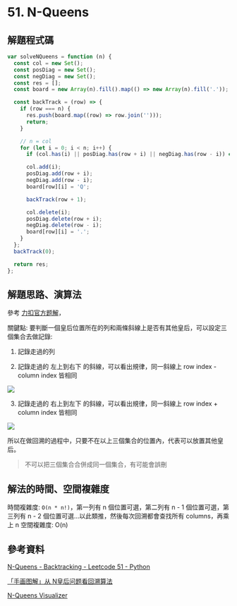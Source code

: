# 51. N-Queens

## 解題程式碼

```javascript
var solveNQueens = function (n) {
  const col = new Set();
  const posDiag = new Set();
  const negDiag = new Set();
  const res = [];
  const board = new Array(n).fill().map(() => new Array(n).fill('.'));

  const backTrack = (row) => {
    if (row === n) {
      res.push(board.map((row) => row.join('')));
      return;
    }

    // n = col
    for (let i = 0; i < n; i++) {
      if (col.has(i) || posDiag.has(row + i) || negDiag.has(row - i)) continue;

      col.add(i);
      posDiag.add(row + i);
      negDiag.add(row - i);
      board[row][i] = 'Q';

      backTrack(row + 1);

      col.delete(i);
      posDiag.delete(row + i);
      negDiag.delete(row - i);
      board[row][i] = '.';
    }
  };
  backTrack(0);

  return res;
};
```

## 解題思路、演算法

參考 [力扣官方题解](https://leetcode.cn/problems/n-queens/solutions/398929/nhuang-hou-by-leetcode-solution/)，

關鍵點: 要判斷一個皇后位置所在的列和兩條斜線上是否有其他皇后，可以設定三個集合去做記錄:

1. 記錄走過的列

2. 記錄走過的 左上到右下 的斜線，可以看出規律，同一斜線上 row index - column index 皆相同

![](https://imgur.com/a/R4IMpUf)

3. 記錄走過的 右上到左下 的斜線，可以看出規律，同一斜線上 row index + column index 皆相同

![](https://imgur.com/q5RZSO9)

所以在做回溯的過程中，只要不在以上三個集合的位置內，代表可以放置其他皇后。

> 不可以把三個集合合併成同一個集合，有可能會誤刪

## 解法的時間、空間複雜度

時間複雜度: `O(n * n!)`，第一列有 n 個位置可選，第二列有 n - 1 個位置可選，第三列有 n - 2 個位置可選...以此類推，然後每次回溯都會查找所有 columns，再乘上 n
空間複雜度: O(n)

## 參考資料

[N-Queens - Backtracking - Leetcode 51 - Python](https://youtu.be/Ph95IHmRp5M)

[「手画图解」从 N皇后问题看回溯算法](https://leetcode.cn/problems/n-queens/solutions/399133/shou-hua-tu-jie-cong-jing-dian-de-nhuang-hou-wen-t/)

[N-Queens Visualizer](https://haseebq.com/n-queens-visualizer)
